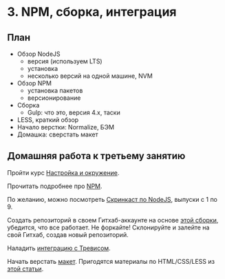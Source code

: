 # 3. NPM, сборка, интеграция

## План
- Обзор NodeJS
    + версия (используем LTS)
    + установка
    + несколько версий на одной машине, NVM
- Обзор NPM
    + установка пакетов
    + версионирование
- Сборка
    + Gulp: что это, версия 4.x, таски
- LESS, краткий обзор
- Начало верстки: Normalize, БЭМ
- Домашка: сверстать макет

## Домашняя работа к третьему занятию
Пройти курс [Настройка и окружение](https://ru.hexlet.io/courses/js-setup-environment).

Прочитать подробнее про [NPM](http://andreymiskov.ru/frontend-handbook/build-and-bundle/npm.html).

По желанию, можно посмотреть [Скринкаст по NodeJS](http://learn.javascript.ru/screencast/nodejs), выпуски с 1 по 9.

Создать репозиторий в своем Гитхаб-аккаунте на основе [этой сборки](https://github.com/oggetto-academy/simple-html-template), убедится, что все работает. Не форкайте! Склонируйте и залейте на свой Гитхаб, создав новый репозиторий.

Наладить [интеграцию с Тревисом](https://docs.travis-ci.com/user/deployment/pages/).

Начать верстать [макет](http://andreymiskov.ru/frontend-handbook/html-practice/the-shop.html). Пригодятся материалы по HTML/CSS/LESS из [этой статьи](http://andreymiskov.ru/frontend-handbook/html-and-css/).


